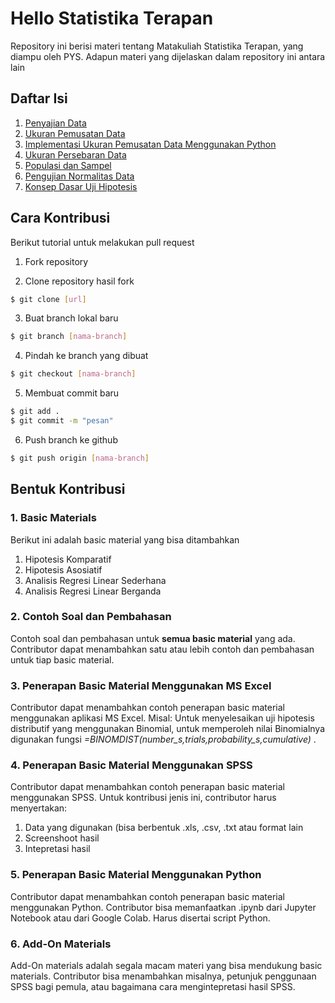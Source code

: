 # Hello Statistika Terapan

Repository ini berisi materi tentang Matakuliah Statistika Terapan, yang diampu oleh PYS. Adapun materi yang dijelaskan dalam repository ini antara lain

## Daftar Isi

1. [Penyajian Data](Penyajian_Data.ipynb)
2. [Ukuran Pemusatan Data](Ukuran_Pemusatan_Data.ipynb)
3. [Implementasi Ukuran Pemusatan Data Menggunakan Python](Implementasi_Ukuran_Pemusatan_Data_Menggunakan_Python.ipynb)
4. [Ukuran Persebaran Data]()
5. [Populasi dan Sampel](Populasi_Sampel.ipynb)
6. [Pengujian Normalitas Data](Uji_Normalitas.ipynb)
7. [Konsep Dasar Uji Hipotesis](Konsep_Dasar_Uji_Hipotesis.ipynb)

## Cara Kontribusi

Berikut tutorial untuk melakukan pull request

1. Fork repository

2. Clone repository hasil fork

```bash
$ git clone [url]
```

3. Buat branch lokal baru

```bash
$ git branch [nama-branch]
```

4. Pindah ke branch yang dibuat

```bash
$ git checkout [nama-branch]
```

5. Membuat commit baru

```bash
$ git add .
$ git commit -m "pesan"
```

6. Push branch ke github

```bash
$ git push origin [nama-branch]
```
## Bentuk Kontribusi
### 1. Basic Materials
Berikut ini adalah basic material yang bisa ditambahkan
1. Hipotesis Komparatif
2. Hipotesis Asosiatif
3. Analisis Regresi Linear Sederhana
4. Analisis Regresi Linear Berganda 

### 2. Contoh Soal dan Pembahasan
Contoh soal dan pembahasan untuk **semua basic material** yang ada. Contributor dapat menambahkan satu atau lebih contoh dan pembahasan untuk tiap basic material.

### 3. Penerapan Basic Material Menggunakan MS Excel
Contributor dapat menambahkan contoh penerapan basic material menggunakan aplikasi MS Excel. Misal:
Untuk menyelesaikan uji hipotesis distributif yang menggunakan Binomial, untuk memperoleh nilai Binomialnya digunakan fungsi _=BINOMDIST(number_s,trials,probability_s,cumulative)_ . 

### 4. Penerapan Basic Material Menggunakan SPSS
Contributor dapat menambahkan contoh penerapan basic material menggunakan SPSS. Untuk kontribusi jenis ini, contributor harus menyertakan:
1. Data yang digunakan (bisa berbentuk .xls, .csv, .txt atau format lain
2. Screenshoot hasil
3. Intepretasi hasil

### 5. Penerapan Basic Material Menggunakan Python
Contributor dapat menambahkan contoh penerapan basic material menggunakan Python. Contributor bisa memanfaatkan .ipynb dari Jupyter Notebook atau dari Google Colab. Harus disertai script Python.

### 6. Add-On Materials
Add-On materials adalah segala macam materi yang bisa mendukung basic materials. Contributor bisa menambahkan misalnya, petunjuk penggunaan SPSS bagi pemula, atau bagaimana cara mengintepretasi hasil SPSS.

